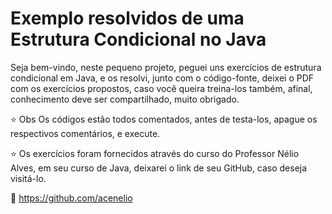 # Exemplo resolvidos de uma Estrutura Condicional no Java

Seja bem-vindo, neste pequeno projeto, peguei uns exercícios de estrutura condicional em Java, e os resolvi, junto com o código-fonte, deixei o PDF com os exercícios propostos, caso você queira treina-los também, afinal, conhecimento deve ser compartilhado, muito obrigado.

:star: Obs Os códigos estão todos comentados, antes de testa-los, apague os respectivos comentários, e execute.

:star: Os exercícios foram fornecidos através do curso do Professor Nélio Alves, em seu curso de Java, deixarei o link de seu GitHub, caso deseja visitá-lo.

📡 <https://github.com/acenelio>


